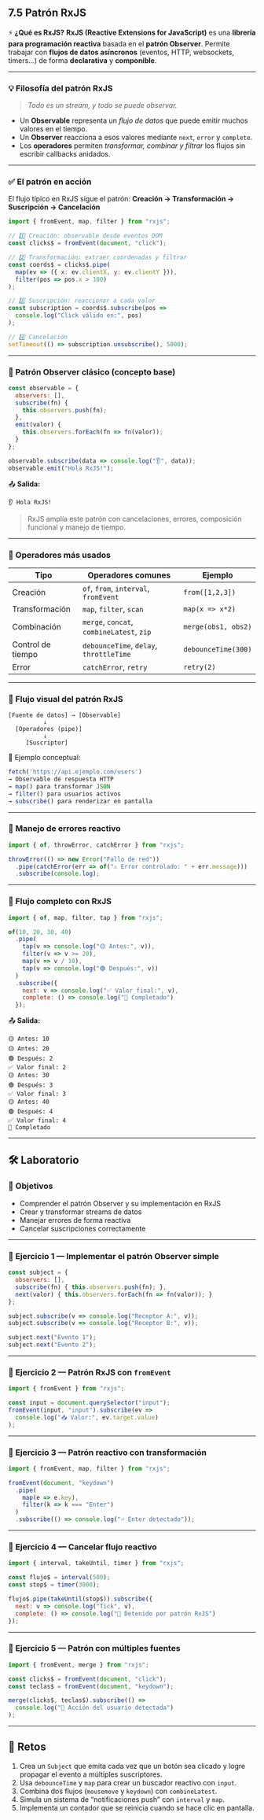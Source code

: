 ## 7.5 Patrón RxJS

⚡ **¿Qué es RxJS?**
**RxJS (Reactive Extensions for JavaScript)** es una **librería para programación reactiva** basada en el **patrón Observer**.
Permite trabajar con **flujos de datos asíncronos** (eventos, HTTP, websockets, timers...) de forma **declarativa** y **componible**.

---

### 💡 Filosofía del patrón RxJS

> *Todo es un stream, y todo se puede observar.*

* Un **Observable** representa un *flujo de datos* que puede emitir muchos valores en el tiempo.
* Un **Observer** reacciona a esos valores mediante `next`, `error` y `complete`.
* Los **operadores** permiten *transformar, combinar y filtrar* los flujos sin escribir callbacks anidados.

---

### ✅ El patrón en acción

El flujo típico en RxJS sigue el patrón:
**Creación → Transformación → Suscripción → Cancelación**

```js
import { fromEvent, map, filter } from "rxjs";

// 1️⃣ Creación: observable desde eventos DOM
const clicks$ = fromEvent(document, "click");

// 2️⃣ Transformación: extraer coordenadas y filtrar
const coords$ = clicks$.pipe(
  map(ev => ({ x: ev.clientX, y: ev.clientY })),
  filter(pos => pos.x > 100)
);

// 3️⃣ Suscripción: reaccionar a cada valor
const subscription = coords$.subscribe(pos =>
  console.log("Click válido en:", pos)
);

// 4️⃣ Cancelación
setTimeout(() => subscription.unsubscribe(), 5000);
```

---

### 🧱 Patrón Observer clásico (concepto base)

```js
const observable = {
  observers: [],
  subscribe(fn) {
    this.observers.push(fn);
  },
  emit(valor) {
    this.observers.forEach(fn => fn(valor));
  }
};

observable.subscribe(data => console.log("👂", data));
observable.emit("Hola RxJS!");
```

📤 **Salida:**

```
👂 Hola RxJS!
```

> RxJS amplía este patrón con cancelaciones, errores, composición funcional y manejo de tiempo.

---

### 🔧 Operadores más usados

| Tipo              | Operadores comunes                        | Ejemplo             |
| ----------------- | ----------------------------------------- | ------------------- |
| Creación          | `of`, `from`, `interval`, `fromEvent`     | `from([1,2,3])`     |
| Transformación    | `map`, `filter`, `scan`                   | `map(x => x*2)`     |
| Combinación       | `merge`, `concat`, `combineLatest`, `zip` | `merge(obs1, obs2)` |
| Control de tiempo | `debounceTime`, `delay`, `throttleTime`   | `debounceTime(300)` |
| Error             | `catchError`, `retry`                     | `retry(2)`          |

---

### 🔄 Flujo visual del patrón RxJS

```
[Fuente de datos] → [Observable]
          ↓
  [Operadores (pipe)]
          ↓
     [Suscriptor]
```

📘 Ejemplo conceptual:

```js
fetch('https://api.ejemplo.com/users')
→ Observable de respuesta HTTP
→ map() para transformar JSON
→ filter() para usuarios activos
→ subscribe() para renderizar en pantalla
```

---

### 🧯 Manejo de errores reactivo

```js
import { of, throwError, catchError } from "rxjs";

throwError(() => new Error("Fallo de red"))
  .pipe(catchError(err => of("⚠️ Error controlado: " + err.message)))
  .subscribe(console.log);
```

---

### 🚦 Flujo completo con RxJS

```js
import { of, map, filter, tap } from "rxjs";

of(10, 20, 30, 40)
  .pipe(
    tap(v => console.log("🟡 Antes:", v)),
    filter(v => v >= 20),
    map(v => v / 10),
    tap(v => console.log("🟢 Después:", v))
  )
  .subscribe({
    next: v => console.log("✅ Valor final:", v),
    complete: () => console.log("🏁 Completado")
  });
```

📤 **Salida:**

```
🟡 Antes: 10
🟡 Antes: 20
🟢 Después: 2
✅ Valor final: 2
🟡 Antes: 30
🟢 Después: 3
✅ Valor final: 3
🟡 Antes: 40
🟢 Después: 4
✅ Valor final: 4
🏁 Completado
```

---

## 🛠 Laboratorio

### 🎯 Objetivos

* Comprender el patrón Observer y su implementación en RxJS
* Crear y transformar streams de datos
* Manejar errores de forma reactiva
* Cancelar suscripciones correctamente

---

### 🧪 Ejercicio 1 — Implementar el patrón Observer simple

```js
const subject = {
  observers: [],
  subscribe(fn) { this.observers.push(fn); },
  next(valor) { this.observers.forEach(fn => fn(valor)); }
};

subject.subscribe(v => console.log("Receptor A:", v));
subject.subscribe(v => console.log("Receptor B:", v));

subject.next("Evento 1");
subject.next("Evento 2");
```

---

### 🧪 Ejercicio 2 — Patrón RxJS con `fromEvent`

```js
import { fromEvent } from "rxjs";

const input = document.querySelector("input");
fromEvent(input, "input").subscribe(ev =>
  console.log("📥 Valor:", ev.target.value)
);
```

---

### 🧪 Ejercicio 3 — Patrón reactivo con transformación

```js
import { fromEvent, map, filter } from "rxjs";

fromEvent(document, "keydown")
  .pipe(
    map(e => e.key),
    filter(k => k === "Enter")
  )
  .subscribe(() => console.log("⏎ Enter detectado"));
```

---

### 🧪 Ejercicio 4 — Cancelar flujo reactivo

```js
import { interval, takeUntil, timer } from "rxjs";

const flujo$ = interval(500);
const stop$ = timer(3000);

flujo$.pipe(takeUntil(stop$)).subscribe({
  next: v => console.log("Tick", v),
  complete: () => console.log("🛑 Detenido por patrón RxJS")
});
```

---

### 🧪 Ejercicio 5 — Patrón con múltiples fuentes

```js
import { fromEvent, merge } from "rxjs";

const clicks$ = fromEvent(document, "click");
const teclas$ = fromEvent(document, "keydown");

merge(clicks$, teclas$).subscribe(() =>
  console.log("🧩 Acción del usuario detectada")
);
```

---

## 🚀 Retos

1. Crea un `Subject` que emita cada vez que un botón sea clicado y logre propagar el evento a múltiples suscriptores.
2. Usa `debounceTime` y `map` para crear un buscador reactivo con `input`.
3. Combina dos flujos (`mousemove` y `keydown`) con `combineLatest`.
4. Simula un sistema de “notificaciones push” con `interval` y `map`.
5. Implementa un contador que se reinicia cuando se hace clic en pantalla.
